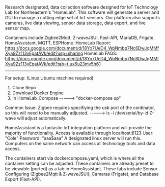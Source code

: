 Research designated, data collection software designed for IoT Technology Lab for Northeastern's "HomeLab". This software will generate a server and GUI to manage a cutting edge set of IoT sensors. Our platform also supports cameras, live data viewing, sensor data storage, data export, and live sensor map.

Containers include Zigbee2Mqtt, Z-waveJSUI, Fast-API, MariaDB, Frigate, HomeAssistant, MQTT, ESPHome.
HomeLab Report: https://docs.google.com/document/d/18Yx7UeD4_WpNmbq7Nc6DwJqMMfXya9Zz113vEpatAVk/edit?usp=sharing
HomeLab FAQS: https://docs.google.com/document/d/18Yx7UeD4_WpNmbq7Nc6DwJqMMfXya9Zz113vEpatAVk/edit?tab=t.ux6u23mv5h61

------------------------------------------------------------------------------------------------------------------------------------

For setup: (Linux Ubuntu machine required)
1. Clone Repo
2. Download Docker Engine
3. In HomeLab_Compose -----> "docker-compose up"

Common Issue:
Zigbee requires specifiying the usb port of the cordinator, so this will need to be manually adjusted. -----> ls -l /dev/serial/by-id
Z-wave will adjust automatically.

HomeAssistant is a fantastic IoT integration platform and will provide the majority of functionality. Access is available through localhost:8123 
User: "Cole" 
Password: "aaa$aaa"
A designated linux server will run this. Computers on the same network can access all technology tools and data access. 

The containers start via dockercompose.yaml, which is where all the container setting can be adjusted. These containers are already preset to be viewable (ported) as a tab in HomeAssistant. These tabs include Sensor Configuring (Zigbee2Mqtt & Z-waveJSUI), Cameras (Frigate), and Database Export (Fast-API).




